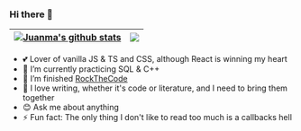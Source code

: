 ### Hi there 👋

| <a href="https://github.com/Let0oro/github-readme-stats"><img align="center" src="https://github-readme-stats.vercel.app/api?username=Let0oro&show_icons=true&include_all_commits=true&theme=buefy&hide_border=true" alt="Juanma's github stats" /></a> | <a href="https://github.com/Let0oro/github-readme-stats"><img align="center" src="https://github-readme-stats.vercel.app/api/top-langs/?username=Let0oro&layout=compact&theme=buefy&hide_border=true" /></a> |
| ------------- | ------------- |

- 💕 Lover of vanilla JS & TS and CSS, although React is winning my heart
- 🔭 I’m currently practicing  SQL & C++
- 🌱 I’m finished [RockTheCode](https://app.thepowermba.com/)
- 👹 I love writing, whether it's code or literature, and I need to bring them together
- 😊 Ask me about anything
- ⚡ Fun fact: The only thing I don't like to read too much is a callbacks hell
<!--
<code><img height="20" alt="sql" src="https://raw.githubusercontent.com/github/explore/5c058a388828bb5fde0bcafd4bc867b5bb3f26f3/topics/sql/sql"></code>
<code><img height="20" alt="javascript" src="https://raw.githubusercontent.com/github/explore/80688e429a7d4ef2fca1e82350fe8e3517d3494d/topics/javascript/javascript.png"></code>
<code><img height="20" alt="typescript" src="https://raw.githubusercontent.com/github/explore/80688e429a7d4ef2fca1e82350fe8e3517d3494d/topics/typescript/typescript.png"></code>
<code><img height="20" alt="react" src="https://raw.githubusercontent.com/github/explore/80688e429a7d4ef2fca1e82350fe8e3517d3494d/topics/react/react.png"></code>
<code><img height="20" alt="nodejs" src="https://raw.githubusercontent.com/github/explore/80688e429a7d4ef2fca1e82350fe8e3517d3494d/topics/nodejs/nodejs.png"></code>
**Let0oro/Let0oro** is a ✨ _special_ ✨ repository because its `README.md` (this file) appears on your GitHub profile.

Here are some ideas to get you started:

- 🔭 I’m currently working on ...
- 🌱 I’m currently learning ...
- 👯 I’m looking to collaborate on ...
- 🤔 I’m looking for help with ...
- 💬 Ask me about ...
- 📫 How to reach me: ...
- 😄 Pronouns: ...
- ⚡ Fun fact: ...
-->
